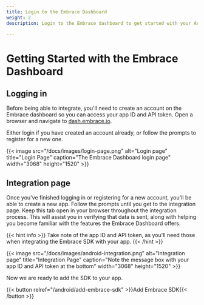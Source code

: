 ```yaml
---
title: Login to the Embrace Dashboard
weight: 2
description: Login to the Embrace dashboard to get started with your Android integration

---
```

# Getting Started with the Embrace Dashboard

## Logging in

Before being able to integrate, you'll need to create an account on the Embrace
dashboard so you can access your app ID and API token. Open a browser and
navigate to [dash.embrace.io](https://dash.embrace.io).

Either login if you have created an account already, or follow the prompts to
register for a new one.

{{< image src="/docs/images/login-page.png" alt="Login page" title="Login Page" caption="The Embrace Dashboard login page" width="3068" height="1520" >}}

## Integration page

Once you've finished logging in or registering for a new account, you'll be able
to create a new app. Follow the prompts until you get to the integration page.
Keep this tab open in your browser throughout the integration process. This will
assist you in verifying that data is sent, along with helping you become
familiar with the features the Embrace Dashboard offers.

{{< hint info >}}
Take note of the app ID and API token, as you'll need those when integrating the
Embrace SDK with your app.
{{< /hint >}}

{{< image src="/docs/images/android-integration.png" alt="Integration page" title="Integration Page" caption="Note the message box with your app ID and API token at the bottom" width="3068" height="1520" >}}

Now we are ready to add the SDK to your app.

{{< button relref="/android/add-embrace-sdk" >}}Add Embrace SDK{{< /button >}}